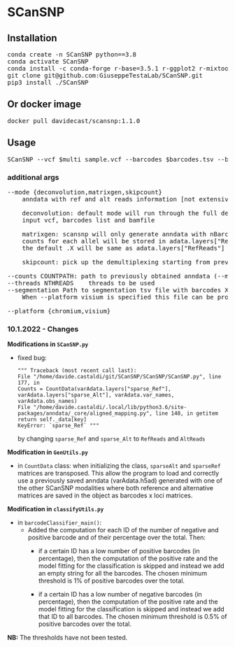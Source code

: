 # SCanSNP

## __Installation__

<pre>
conda create -n SCanSNP python==3.8
conda activate SCanSNP
conda install -c conda-forge r-base=3.5.1 r-ggplot2 r-mixtools r-dplyr r-robustbase r-cluster r-gridExtra 
git clone git@github.com:GiuseppeTestaLab/SCanSNP.git
pip3 install ./SCanSNP
</pre>

## __Or docker image__

<pre>
docker pull davidecast/scansnp:1.1.0
</pre>

## __Usage__

<pre>
SCanSNP --vcf $multi_sample.vcf --barcodes $barcodes.tsv --bam $bam_file --outdir $output_directory
</pre>

### __additional args__
<pre>
--mode {deconvolution,matrixgen,skipcount}
	anndata with ref and alt reads information [not extensively tested]
 
	deconvolution: default mode will run through the full demultiplexing given 
	input vcf, barcodes list and bamfile
       
	matrixgen: scansnp will only generate anndata with nBarcodes x nLoci 
	counts for each allel will be stored in adata.layers["RefReads"] and adata.layers["AltReads"] 
	the default .X will be same as adata.layers["RefReads"]
	 
	skipcount: pick up the demultiplexing starting from previously saved anndata
	
--counts COUNTPATH: path to previously obtained anndata (--mode matrixgen) mandatory if --mode skipcount
--threads NTHREADS    threads to be used
--segmentation Path to segmentation tsv file with barcodes X number of nuclei. 
	When --platform visium is specified this file can be provided to improve the signal to noise calculation and will unlock the formal assignment of multiple genotypes per pack

--platform {chromium,visium}
</pre>


### 10.1.2022 - Changes

**Modifications in `SCanSNP.py`**

- fixed bug:

	```{python3}
	""" Traceback (most recent call last):
	File "/home/davide.castaldi/git/SCanSNP/SCanSNP/SCanSNP.py", line 177, in
	Counts = CountData(varAdata.layers["sparse_Ref"], varAdata.layers["sparse_Alt"], varAdata.var_names, varAdata.obs_names)
	File "/home/davide.castaldi/.local/lib/python3.6/site-packages/anndata/_core/aligned_mapping.py", line 148, in getitem
	return self._data[key]
	KeyError: `sparse_Ref` """
	```

	by changing `sparse_Ref` and `sparse_Alt` to `RefReads` and `AltReads`

**Modification in `GenUtils.py`**

- in `CountData` class: when initializing the class, `sparseAlt` and `sparseRef` matrices are transposed. This allow the program to load and correctly use a previously saved anndata (varAdata.h5ad) generated with one of the other SCanSNP modalities where both reference and alternative matrices are saved in the object as barcodes x loci matrices.

**Modification in `classifyUtils.py`**

- in `barcodeClassifier_main()`:
	* Added the computation for each ID of the number of negative and positive barcode and of their percentage over the total. Then:
		* if a certain ID has a low number of positive barcodes (in percentage), then the computation of the positive rate and the model fitting for the classification is skipped and instead we add an empty string for all the barcodes. The chosen minimum threshold is 1% of positive barcodes over the total.

		* if a certain ID has a low number of negative barcodes (in percentage), then the computation of the positive rate and the model fitting for the classification is skipped and instead we add that ID to all barcodes. The chosen minimum threshold is 0.5% of positive barcodes over the total.    

__NB:__ The thresholds have not been tested.
